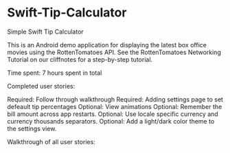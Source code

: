 # Swift-Tip-Calculator
Simple Swift Tip Calculator

This is an Android demo application for displaying the latest box office movies using the RottenTomatoes API. See the RottenTomatoes Networking Tutorial on our cliffnotes for a step-by-step tutorial.

Time spent: 7 hours spent in total

Completed user stories:

 Required: Follow through walkthrough
 Required: Adding settings page to set defeault tip percentages
 Optional: View animations
 Optional: Remember the bill amount across app restarts.
 Optional: Use locale specific currency and currency thousands separators.
 Optional: Add a light/dark color theme to the settings view.

Walkthrough of all user stories:
